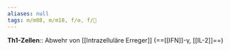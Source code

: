 ```yaml
---
aliases: null
tags: m/m08, m/m18, f/⚙️, f/🦠
---
```

**Th1-Zellen**:: Abwehr von [[Intrazelluläre Erreger]] (==[[IFN]]-γ, [[IL-2]]==)